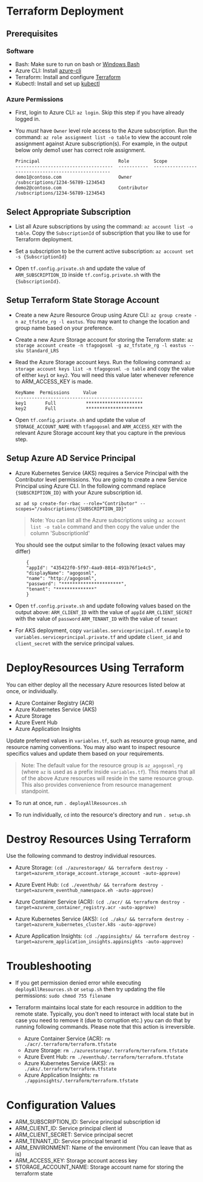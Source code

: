 # Terraform Deployment

## Prerequisites

### Software 
- Bash: Make sure to run on bash or [Windows Bash](https://www.windowscentral.com/how-install-bash-shell-command-line-windows-10)
- Azure CLI: Install [azure-cli](https://docs.microsoft.com/en-us/cli/azure/install-azure-cli?view=azure-cli-latest)
- Terraform: Install and configure [Terraform](https://docs.microsoft.com/en-us/azure/virtual-machines/linux/terraform-install-configure)
- Kubectl: Install and set up [kubectl](https://kubernetes.io/docs/tasks/tools/install-kubectl)

### Azure Permissions 

- First, login to Azure CLI: `az login`. Skip this step if you have already logged in.

- You *must* have `Owner` level role access to the Azure subscription. Run the command: `az role assignment list -o table` to view the account role assignment against Azure subscription(s). For example, in the output below only demo1 user has correct role assignment. 

    ```
    Principal                             Role         Scope
    ------------------------------------  -----------  ---------------------------------------------------
    demo1@contoso.com                     Owner        /subscriptions/1234-56789-1234543
    demo2@contoso.com                     Contributor  /subscriptions/1234-56789-1234543
    ```

## Select Appropriate Subscription
- List all Azure subscriptions by using the command: `az account list -o table`. Copy the `SubscriptionId` of subscription that you like to use for Terraform deployment. 

- Set a subscription to be the current active subscription: `az account set -s {SubscriptionId}`  

- Open `tf.config.private.sh` and update the value of `ARM_SUBSCRIPTION_ID` inside `tf.config.private.sh` with the `{SubscriptionId}`.

## Setup Terraform State Storage Account  

- Create a new Azure Resource Group using Azure CLI: `az group create -n az_tfstate_rg -l eastus`. You may want to change the location and group name based on your preference.

- Create a new Azure Storage account for storing the Terraform state: `az storage account create -n tfagogosml -g az_tfstate_rg -l eastus --sku Standard_LRS`

-  Read the Azure Storage account keys. Run the following command: `az storage account keys list -n tfagogosml -o table` and copy the value of either `key1` or `key2`. You will need this value later whenever reference to ARM_ACCESS_KEY is made.
    ```
    KeyName  Permissions     Value
    -----------------------------------------------
    key1       Full           *********************
    key2       Full           *********************
    ```
- Open `tf.config.private.sh` and update the value of `STORAGE_ACCOUNT_NAME` with `tfagogosml` and `ARM_ACCESS_KEY` with the relevant Azure Storage account key that you capture in the previous step. 

## Setup Azure AD Service Principal 

- Azure Kubernetes Service (AKS) requires a Service Principal with the Contributor level permissions. You are going to create a new Service Principal using Azure CLI. In the following command replace `{SUBSCRIPTION_ID}` with your Azure subscription id. 

    `az ad sp create-for-rbac --role="Contributor" --scopes="/subscriptions/{SUBSCRIPTION_ID}" `

    > Note: You can list all the Azure subscriptions using `az account list -o table` command and then copy the value under the column 'SubscriptionId'

    You should see the output similar to the following (exact values may differ)
    ```
        {
        "appId": "435422f0-5f97-4aa9-8014-491b76f1e4c5",
        "displayName": "agogosml",
        "name": "http://agogosml",
        "password": "**********************",
        "tenant": "**************"
        }
    ```
- Open `tf.config.private.sh` and update following values based on the output above:
  `ARM_CLIENT_ID` with the value of `appId` 
  `ARM_CLIENT_SECRET` with the value of `password` 
  `ARM_TENANT_ID` with the value of `tenant`

- For AKS deployment, copy `variables.serviceprincipal.tf.example` to `variables.serviceprincipal.private.tf` and update `client_id` and `client_secret` with the service principal values.

# DeployResources Using Terraform

You can either deploy all the necessary Azure resources listed below at once, or individually.

* Azure Container Registry (ACR)
* Azure Kubernetes Service (AKS)
* Azure Storage 
* Azure Event Hub
* Azure Application Insights

Update preferred values in `variables.tf`, such as resource group name, and resource naming conventions. You may also want to inspect resource specifics values and update them based on your requirements. 

> Note: The default value for the resource group is `az_agogosml_rg` (where `az` is used as a prefix inside `variables.tf`). This means that all of the above Azure resources will reside in the same resource group. This also provides convenience from resource management standpoint.

- To run at once, run `. deployAllResources.sh`

- To run individually, `cd` into the resource's directory and run `. setup.sh`

# Destroy Resources Using Terraform

Use the following command to destroy individual resources.

- Azure Storage: `(cd ./azurestorage/ && terraform destroy -target=azurerm_storage_account.storage_account -auto-approve)`

- Azure Event Hub: `(cd ./eventhub/ && terraform destroy -target=azurerm_eventhub_namespace.eh -auto-approve)`

- Azure Container Service (ACR): `(cd ./acr/ && terraform destroy -target=azurerm_container_registry.acr -auto-approve)`

- Azure Kubernetes Service (AKS): `(cd ./aks/ && terraform destroy -target=azurerm_kubernetes_cluster.k8s -auto-approve)`

- Azure Application Insights: `(cd ./appinsights/ && terraform destroy -target=azurerm_application_insights.appinsights -auto-approve)`
 
# Troubleshooting 

- If you get permission denied error while executing `deployAllResources.sh` or `setup.sh` then try updating the file permissions: `sudo chmod 755 filename`

- Terraform maintains local state for each resource in addition to the remote state. Typically, you don't need to interact with local state  but in case you need to remove it (due to corruption etc.) you can do that by running following commands. Please note that this action is irreversible.

    * Azure Container Service (ACR): `rm ./acr/.terraform/terraform.tfstate` 
    * Azure Storage: `rm ./azurestorage/.terraform/terraform.tfstate` 
    * Azure Event Hub: `rm ./eventhub/.terraform/terraform.tfstate` 
    * Azure Kubernetes Service (AKS): `rm ./aks/.terraform/terraform.tfstate` 
    * Azure Application Insights: `rm ./appinsights/.terraform/terraform.tfstate`

# Configuration Values

- ARM_SUBSCRIPTION_ID: Service principal subscription id
- ARM_CLIENT_ID: Service principal client id
- ARM_CLIENT_SECRET: Service principal secret
- ARM_TENANT_ID: Service principal tenant id
- ARM_ENVIRONMENT: Name of the environment (You can leave that as is)
- ARM_ACCESS_KEY: Storage account access key
- STORAGE_ACCOUNT_NAME: Storage account name for storing the terraform state
